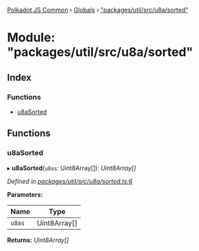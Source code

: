 [Polkadot JS Common](../README.md) › [Globals](../globals.md) › ["packages/util/src/u8a/sorted"](_packages_util_src_u8a_sorted_.md)

# Module: "packages/util/src/u8a/sorted"

## Index

### Functions

* [u8aSorted](_packages_util_src_u8a_sorted_.md#u8asorted)

## Functions

###  u8aSorted

▸ **u8aSorted**(`u8as`: Uint8Array[]): *Uint8Array[]*

*Defined in [packages/util/src/u8a/sorted.ts:6](https://github.com/polkadot-js/common/blob/e7c665e5/packages/util/src/u8a/sorted.ts#L6)*

**Parameters:**

Name | Type |
------ | ------ |
`u8as` | Uint8Array[] |

**Returns:** *Uint8Array[]*
